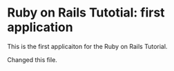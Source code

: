 # Ruby on Rails Tutotial: first application

This is the first applicaiton for the Ruby on Rails Tutorial.

Changed this file.